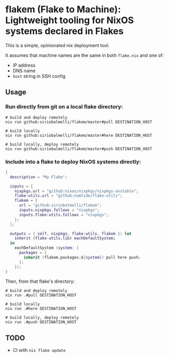 # flakem (Flake to Machine): Lightweight tooling for NixOS systems declared in Flakes

This is a simple, opinionated nix deployment tool.

It assumes that machine names are the same in both `flake.nix` and one of:

- IP address
- DNS name
- `host` string in SSH config

## Usage

### Run directly from git on a local flake directory:

    # build and deploy remotely
    nix run github:siriobalmelli/flakem/master#pull DESTINATION_HOST

    # build locally
    nix run github:siriobalmelli/flakem/master#here DESTINATION_HOST

    # build locally, deploy remotely
    nix run github:siriobalmelli/flakem/master#push DESTINATION_HOST

### Include into a flake to deploy NixOS systems directly:

```nix
{
  description = "My Flake";

  inputs = {
    nixpkgs.url = "github:nixos/nixpkgs/nixpkgs-unstable";
    flake-utils.url = "github:numtide/flake-utils";
    flakem = {
      url = "github:siriobalmelli/flakem";
      inputs.nixpkgs.follows = "nixpkgs";
      inputs.flake-utils.follows = "nixpkgs";
    };
  };

  outputs = { self, nixpkgs, flake-utils, flakem }: let
    inherit (flake-utils.lib) eachDefaultSystem;
  in
    eachDefaultSystem (system: {
      packages = {
        inherit (flakem.packages.${system}) pull here push;
      };
    });
}
```

Then, from that flake's directory:

    # build and deploy remotely
    nix run .#pull DESTINATION_HOST

    # build locally
    nix run .#here DESTINATION_HOST

    # build locally, deploy remotely
    nix run .#push DESTINATION_HOST

## TODO

- CI with `nix flake update`
